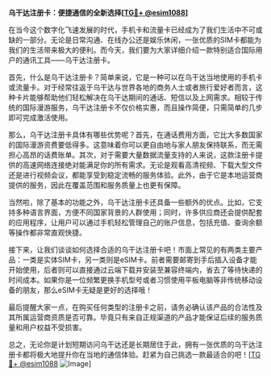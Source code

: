 **乌干达注册卡：便捷通信的全新选择[[TG💪+ @esim1088](https://t.me/s/esim1088)]**

在当今这个数字化飞速发展的时代，手机卡和流量卡已经成为了我们生活中不可或缺的一部分。无论是日常沟通、在线办公还是娱乐休闲，一张优质的SIM卡都能为我们的生活带来极大的便利。而今天，我们要为大家详细介绍一款特别适合国际用户的通讯工具——乌干达注册卡。

首先，什么是乌干达注册卡？简单来说，它是一种可以在乌干达当地使用的手机卡或流量卡。对于经常往返于乌干达与世界各地的商务人士或者旅行爱好者而言，这种卡片能够帮助他们轻松解决在乌干达期间的通话、短信以及上网需求。相较于传统的国际漫游服务，乌干达注册卡不仅价格实惠，而且操作简便，只需简单的几步即可完成激活使用。

那么，乌干达注册卡具体有哪些优势呢？首先，在通话费用方面，它比大多数国家的国际漫游资费要低得多。这意味着你可以更自由地与家人朋友保持联系，而无需担心高昂的话费账单。其次，对于需要大量数据流量支持的人来说，这款注册卡提供的高速网络连接绝对能满足你的所有需求。无论是观看高清视频、下载大型文件还是进行视频会议，都能享受到稳定流畅的服务体验。此外，由于它是本地运营商提供的服务，因此在覆盖范围和服务质量上也更有保障。

当然啦，除了基本的功能之外，乌干达注册卡还具备一些额外的优点。比如，它支持多种语言界面，方便不同国家背景的人群使用；同时，许多供应商还会提供配套的应用程序，让用户可以通过手机轻松管理自己的账户信息，包括充值、查询余额等操作都非常直观快捷。

接下来，让我们谈谈如何选择合适的乌干达注册卡吧！市面上常见的有两类主要产品：一类是实体SIM卡，另一类则是eSIM卡。前者需要邮寄到手后插入设备才能开始使用，后者则可以直接通过云端下载并安装至兼容终端内，省去了等待快递的时间成本。如果你是一位频繁更换手机型号或者习惯使用平板电脑等非传统移动设备的朋友，那么eSIM卡无疑是更好的选择哦！

最后提醒大家一点，在购买任何类型的注册卡之前，请务必确认该产品的合法性及其所属运营商资质是否可靠。毕竟只有来自正规渠道的产品才能保证后续的服务质量和用户权益不受损害。

总之，无论你是计划短期访问乌干达还是长期居住于此，拥有一张优质的乌干达注册卡都将极大地提升你在当地的通信体验。赶紧为自己挑选一款最适合的吧！[[TG💪+ @esim1088](https://t.me/s/esim1088) ![Image](https://i.postimg.cc/4NQfJmqS/Snipaste-2025-05-13-00-14-12.png)]